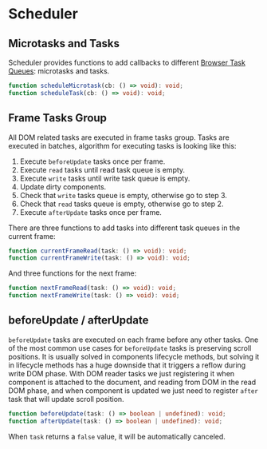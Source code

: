 # Scheduler

## Microtasks and Tasks

Scheduler provides functions to add callbacks to different
[Browser Task Queues](https://html.spec.whatwg.org/multipage/webappapis.html#task-queue): microtasks and tasks.

```ts
function scheduleMicrotask(cb: () => void): void;
function scheduleTask(cb: () => void): void;
```

## Frame Tasks Group

All DOM related tasks are executed in frame tasks group. Tasks are executed in batches, algorithm for executing tasks
is looking like this:

1. Execute `beforeUpdate` tasks once per frame.
2. Execute `read` tasks until read task queue is empty.
3. Execute `write` tasks until write task queue is empty.
4. Update dirty components.
5. Check that `write` tasks queue is empty, otherwise go to step 3.
6. Check that `read` tasks queue is empty, otherwise go to step 2.
7. Execute `afterUpdate` tasks once per frame.

There are three functions to add tasks into different task queues in the current frame:

```ts
function currentFrameRead(task: () => void): void;
function currentFrameWrite(task: () => void): void;
```

And three functions for the next frame:

```ts
function nextFrameRead(task: () => void): void;
function nextFrameWrite(task: () => void): void;
```

## beforeUpdate / afterUpdate

`beforeUpdate` tasks are executed on each frame before any other tasks. One of the most common use cases for
`beforeUpdate` tasks is preserving scroll positions. It is usually solved in components lifecycle methods, but solving
it in lifecycle methods has a huge downside that it triggers a reflow during write DOM phase. With DOM reader tasks we
just registering it when component is attached to the document, and reading from DOM in the read DOM phase, and when
component is updated we just need to register `after` task that will update scroll position.

```ts
function beforeUpdate(task: () => boolean | undefined): void;
function afterUpdate(task: () => boolean | undefined): void;
```

When `task` returns a `false` value, it will be automatically canceled.
